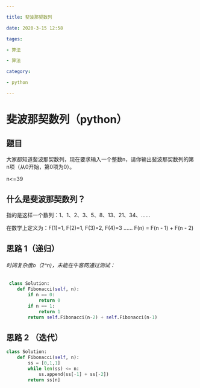 ```yaml
---

title: 斐波那契数列

date: 2020-3-15 12:58

tages:

- 算法

- 算法

category:

- python

---
```


# 斐波那契数列（python）

## 题目

大家都知道斐波那契数列，现在要求输入一个整数n，请你输出斐波那契数列的第n项（从0开始，第0项为0）。

n<=39

## 什么是斐波那契数列？

指的是这样一个数列：1、1、2、3、5、8、13、21、34、……

在数学上定义为：F(1)=1, F(2)=1, F(3)=2, F(4)=3	……	F(n) = F(n - 1) + F(n - 2)

## 思路 1（递归）

###### 时间复杂度o（2^n)，未能在牛客网通过测试：

```python
 class Solution:
 	def Fibonacci(self, n):
        if n == 0:
            return 0
        if n == 1:
            return 1
        return self.Fibonacci(n-2) + self.Fibonacci(n-1)
```

## 思路 2 （迭代）

```python
class Solution:
    def Fibonacci(self, n):
        ss = [0,1,1]
        while len(ss) <= n:
            ss.append(ss[-1] + ss[-2])
        return ss[n]
```



